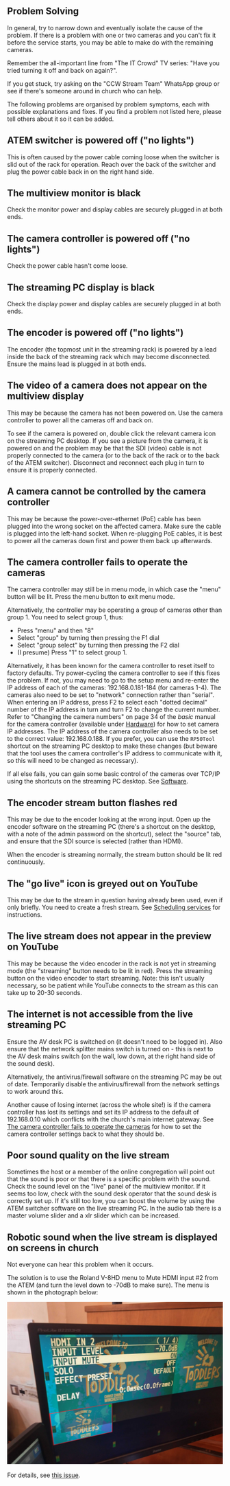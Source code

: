 ## Problem Solving

In general, try to narrow down and eventually isolate the cause of the problem. If there is a problem with one or two cameras and you can't fix it before the service starts, you may be able to make do with the remaining cameras.

Remember the all-important line from "The IT Crowd" TV series: "Have you tried turning it off and back on again?".

If you get stuck, try asking on the "CCW Stream Team" WhatsApp group or see if there's someone around in church who can help.

The following problems are organised by problem symptoms, each with possible explanations and fixes. If you find a problem not listed here, please tell others about it so it can be added.

## ATEM switcher is powered off ("no lights")

This is often caused by the power cable coming loose when the switcher is slid out of the rack for operation. Reach over the back of the switcher and plug the power cable back in on the right hand side.

## The multiview monitor is black

Check the monitor power and display cables are securely plugged in at both ends.

## The camera controller is powered off ("no lights")

Check the power cable hasn't come loose.

## The streaming PC display is black

Check the display power and display cables are securely plugged in at both ends.

## The encoder is powered off ("no lights")

The encoder (the topmost unit in the streaming rack) is powered by a lead inside the back of the streaming rack which may become disconnected. Ensure the mains lead is plugged in at both ends.

## The video of a camera does not appear on the multiview display

This may be because the camera has not been powered on. Use the camera controller to power all the cameras off and back on.

To see if the camera is powered on, double click the relevant camera icon on the streaming PC desktop. If you see a picture from the camera, it is powered on and the problem may be that the SDI (video) cable is not properly connected to the camera (or to the back of the rack or to the back of the ATEM switcher). Disconnect and reconnect each plug in turn to ensure it is properly connected.

## A camera cannot be controlled by the camera controller

This may be because the power-over-ethernet (PoE) cable has been plugged into the wrong socket on the affected camera. Make sure the cable is plugged into the left-hand socket. When re-plugging PoE cables, it is best to power all the cameras down first and power them back up afterwards.

## The camera controller fails to operate the cameras

The camera controller may still be in menu mode, in which case the "menu" button will be lit. Press the menu button to exit menu mode.

Alternatively, the controller may be operating a group of cameras other than group 1. You need to select group 1, thus:

* Press "menu" and then "8"
* Select "group" by turning then pressing the F1 dial
* Select "group select" by turning then pressing the F2 dial
* (I presume) Press "1" to select group 1.

Alternatively, it has been known for the camera controller to reset itself to factory defaults.
Try power-cycling the camera controller to see if this fixes the problem. If not, you may need to go to the setup menu and re-enter the IP address of each of the cameras: 192.168.0.181-184 (for cameras 1-4). The cameras also need to be set to "network" connection rather than "serial". When entering an IP address, press F2 to select each "dotted decimal" number of the IP address in turn and turn F2 to change the current number. Refer to "Changing the camera numbers" on page 34 of the *basic* manual for the camera controller (available under [Hardware](../hardware.md)) for how to set camera IP addresses. The IP address of the camera controller also needs to be set to
the correct value: 192.168.0.188. If you prefer, you can use the `RP50Tool` shortcut on the streaming PC desktop to make these changes (but beware that the tool uses the camera controller's IP address to communicate with it, so this will need to be changed as necessary).

If all else fails, you can gain some basic control of the cameras over TCP/IP using the shortcuts on the streaming PC desktop. See [Software](./software.md).

## The encoder stream button flashes red

This may be due to the encoder looking at the wrong input. Open up the encoder software on the streaming PC (there's a shortcut on the desktop, with a note of the admin password on the shortcut), select the "source" tab, and ensure that
the SDI source is selected (rather than HDMI).

When the encoder is streaming normally, the stream button should be lit red continuously.

## The "go live" icon is greyed out on YouTube

This may be due to the stream in question having already been used, even if only briefly. You
need to create a fresh stream. See [Scheduling services](./scheduling.md) for instructions.

## The live stream does not appear in the preview on YouTube

This may be because the video encoder in the rack is not yet in streaming mode (the "streaming" button needs to be lit in red). Press the streaming button on the video encoder to start streaming. Note: this isn't usually necessary, so be patient while YouTube connects to the stream as this can take up to 20-30 seconds.

## The internet is not accessible from the live streaming PC

Ensure the AV desk PC is switched on (it doesn't need to be logged in). Also ensure that the
network splitter mains switch is turned on - this is next to the AV desk mains switch (on the wall, low down, at the right hand side of the sound desk).

Alternatively, the antivirus/firewall software on the streaming PC may be out of date. Temporarily disable the antivirus/firewall from the network settings to work around this.

Another cause of losing internet (across the whole site!) is if the camera controller has lost its settings and set its IP address to the default of 192.168.0.10 which conflicts with the church's main internet gateway.
See [The camera controller fails to operate the cameras](./problems.md#the-camera-controller-fails-to-operate-the-cameras) for how to set the camera controller settings back to what they should be.

## Poor sound quality on the live stream

Sometimes the host or a member of the online congregation will point out that the sound is
poor or that there is a specific problem with the sound. Check the sound level on the "live" panel of the multiview monitor. If it seems too low, check with the sound desk operator that the sound desk is correctly set up. If it's still too low, you can boost the volume by using
the ATEM switcher software on the live streaming PC. In the audio tab there is a master volume slider and a xlr slider which can be increased.

## Robotic sound when the live stream is displayed on screens in church

Not everyone can hear this problem when it occurs.

The solution is to use the Roland V-8HD menu to Mute HDMI input #2 from the ATEM (and turn the level down to -70dB to make sure). The menu is shown in the photograph below:

[![](./images/Rolandmuteinput2.jpg)](./images/Rolandmuteinput2.jpg)

For details, see [this issue](https://github.com/ccwinch/live-streaming-tech-notes/issues/7).
